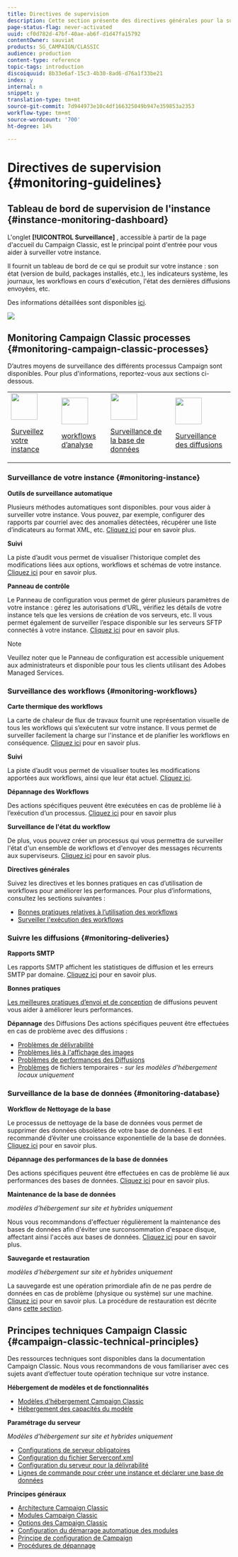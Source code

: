 ```yaml
---
title: Directives de supervision
description: Cette section présente des directives générales pour la surveillance des Campaign Classic.
page-status-flag: never-activated
uuid: cf0d782d-47bf-40ae-ab6f-d1d47fa15792
contentOwner: sauviat
products: SG_CAMPAIGN/CLASSIC
audience: production
content-type: reference
topic-tags: introduction
discoiquuid: 8b33e6af-15c3-4b30-8ad6-d76a1f33be21
index: y
internal: n
snippet: y
translation-type: tm+mt
source-git-commit: 7d944973e10c4df166325049b947e359853a2353
workflow-type: tm+mt
source-wordcount: '700'
ht-degree: 14%

---
```



# Directives de supervision {#monitoring-guidelines}

## Tableau de bord de supervision de l&#39;instance {#instance-monitoring-dashboard}

L&#39;onglet **[!UICONTROL Surveillance]** , accessible à partir de la page d&#39;accueil du Campaign Classic, est le principal point d&#39;entrée pour vous aider à surveiller votre instance.

Il fournit un tableau de bord de ce qui se produit sur votre instance :  son état (version de build, packages installés, etc.), les indicateurs système, les journaux, les workflows en cours d&#39;exécution, l&#39;état des dernières diffusions envoyées, etc.

Des informations détaillées sont disponibles [ici](../../production/using/monitoring-processes.md).

![](assets/monitoring_tab.png)

## Monitoring Campaign Classic processes {#monitoring-campaign-classic-processes}

D’autres moyens de surveillance des différents processus Campaign sont disponibles. Pour plus d&#39;informations, reportez-vous aux sections ci-dessous.

<table>
<tr><td><img src="assets/do-not-localize/instance_icon.svg" width="60px"><p><a href="#monitoring-instance">Surveillez votre instance</a></p></td>
<td><img src="assets/do-not-localize/workflow_icon.svg" width="60px"><p><a href="#moniroting-workflows">workflows d’analyse</a></p></td>
<td><img src="assets/do-not-localize/database_icon.svg" width="60px"><p><a href="#monitoring-database">Surveillance de la base de données</a></p></td>
<td><img src="assets/do-not-localize/delivery_icon.svg" width="60px"><p><a href="#monitoring-deliveries">Surveillance des diffusions</a></p></td></tr>
</table>

### Surveillance de votre instance {#monitoring-instance}

**Outils de surveillance automatique**

Plusieurs méthodes automatiques sont disponibles. pour vous aider à surveiller votre instance. Vous pouvez, par exemple, configurer des rapports par courriel avec des anomalies détectées, récupérer une liste d’indicateurs au format XML, etc. [Cliquez ici](../../production/using/monitoring-processes.md#automatic-monitoring) pour en savoir plus.

**Suivi**

La piste d’audit vous permet de visualiser l’historique complet des modifications liées aux options, workflows et schémas de votre instance. [Cliquez ici](../../production/using/audit-trail.md) pour en savoir plus.

**Panneau de contrôle**

Le Panneau de configuration vous permet de gérer plusieurs paramètres de votre instance : gérez les autorisations d’URL, vérifiez les détails de votre instance tels que les versions de création de vos serveurs, etc. Il vous permet également de surveiller l’espace disponible sur les serveurs SFTP connectés à votre instance. [Cliquez ici](https://docs.adobe.com/content/help/fr-FR/control-panel/using/control-panel-home.html) pour en savoir plus.

>[!NOTE]
>
>Veuillez noter que le Panneau de configuration est accessible uniquement aux administrateurs et disponible pour tous les clients utilisant des Adobes Managed Services.

### Surveillance des workflows {#monitoring-workflows}

**Carte thermique des workflows**

La carte de chaleur de flux de travaux fournit une représentation visuelle de tous les workflows qui s’exécutent sur votre instance. Il vous permet de surveiller facilement la charge sur l&#39;instance et de planifier les workflows en conséquence. [Cliquez ici](../../workflow/using/heatmap.md) pour en savoir plus.

**Suivi**

La piste d’audit vous permet de visualiser toutes les modifications apportées aux workflows, ainsi que leur état actuel. [Cliquez ici](../../production/using/audit-trail.md).

**Dépannage des Workflows**

Des actions spécifiques peuvent être exécutées en cas de problème lié à l’exécution d’un processus. [Cliquez ici](../../production/using/workflow-execution.md) pour en savoir plus

**Surveillance de l&#39;état du workflow**

De plus, vous pouvez créer un processus qui vous permettra de surveiller l&#39;état d&#39;un ensemble de workflows et d&#39;envoyer des messages récurrents aux superviseurs. [Cliquez ici](../../workflow/using/supervising-workflows.md) pour en savoir plus.

**Directives générales**

Suivez les directives et les bonnes pratiques en cas d’utilisation de workflows pour améliorer les performances. Pour plus d’informations, consultez les sections suivantes :
* [Bonnes pratiques relatives à l’utilisation des workflows](../../workflow/using/workflow-best-practices.md)
* [Surveiller l&#39;exécution des workflows](../../workflow/using/monitoring-workflow-execution.md)

### Suivre les diffusions {#monitoring-deliveries}

**Rapports SMTP**

Les rapports SMTP affichent les statistiques de diffusion et les erreurs SMTP par domaine. [Cliquez ici](../../production/using/monitoring-processes.md) pour en savoir plus.

**Bonnes pratiques**

[Les meilleures pratiques d’envoi et de conception](http://docs.campaign.adobe.com/doc/AC/getting_started/FR/deliveryBestPractices.html) de diffusions peuvent vous aider à améliorer leurs performances.

**Dépannage** des Diffusions Des actions spécifiques peuvent être effectuées en cas de problème avec des diffusions :
* [Problèmes de délivrabilité](../../production/using/performance-and-throughput-issues.md#deliverability_issues)
* [Problèmes liés à l&#39;affichage des images](../../production/using/image-display-issues.md)
* [Problèmes de performances des Diffusions](../../delivery/using/monitoring-a-delivery.md#performance_issues)
* [Problèmes](../../production/using/temporary-files.md) de fichiers temporaires - *sur les modèles d’hébergement locaux uniquement*

### Surveillance de la base de données {#monitoring-database}

**Workflow de Nettoyage de la base**

Le processus de nettoyage de la base de données vous permet de supprimer des données obsolètes de votre base de données. Il est recommandé d’éviter une croissance exponentielle de la base de données. [Cliquez ici](../../production/using/database-cleanup-workflow.md) pour en savoir plus.

**Dépannage des performances de la base de données**

Des actions spécifiques peuvent être effectuées en cas de problème lié aux performances des bases de données. [Cliquez ici](../../production/using/database-performances.md) pour en savoir plus.

**Maintenance de la base de données**

*modèles d’hébergement sur site et hybrides uniquement*

Nous vous recommandons d&#39;effectuer régulièrement la maintenance des bases de données afin d&#39;éviter une surconsommation d&#39;espace disque, affectant ainsi l&#39;accès aux bases de données. [Cliquez ici](../../production/using/recommendations.md) pour en savoir plus.

**Sauvegarde et restauration**

*modèles d’hébergement sur site et hybrides uniquement*

La sauvegarde est une opération primordiale afin de ne pas perdre de données en cas de problème (physique ou système) sur une machine. [Cliquez ici](../../production/using/backup.md) pour en savoir plus. La procédure de restauration est décrite dans [cette section](../../production/using/restoration.md).

## Principes techniques Campaign Classic {#campaign-classic-technical-principles}

Des ressources techniques sont disponibles dans la documentation Campaign Classic. Nous vous recommandons de vous familiariser avec ces sujets avant d’effectuer toute opération technique sur votre instance.

**Hébergement de modèles et de fonctionnalités**

* [Modèles d’hébergement Campaign Classic](../../installation/using/hosting-models.md)
* [Hébergement des capacités du modèle](https://helpx.adobe.com/fr/campaign/kb/acc-on-prem-vs-hosted.html)

**Paramétrage du serveur**

*Modèles d’hébergement sur site et hybrides uniquement*

* [Configurations de serveur obligatoires](../../installation/using/campaign-server-configuration.md)
* [Configuration du fichier Serverconf.xml](../../installation/using/the-server-configuration-file.md)
* [Configuration du serveur pour la délivrabilité](../../installation/using/email-deliverability.md)
* [Lignes de commande pour créer une instance et déclarer une base de données](../../installation/using/command-lines.md)

**Principes généraux**

* [Architecture Campaign Classic](../../production/using/general-architecture.md)
* [Modules Campaign Classic](../../production/using/operating-principle.md)
* [Options des Campaign Classic](../../installation/using/configuring-campaign-options.md)
* [Configuration du démarrage automatique des modules](../../production/using/administration.md)
* [Principe de configuration de Campaign](../../production/using/configuration-principle.md)
* [Procédures de dépannage](../../production/using/performance-and-throughput-issues.md)
